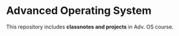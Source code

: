 # Advanced Operating System

This repository includes **classnotes and projects** in Adv. OS course.
